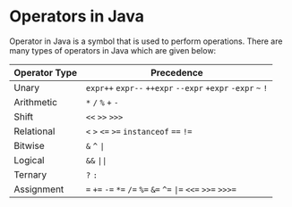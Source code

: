 # Operators in Java
Operator in Java is a symbol that is used to perform operations. There are many types of operators in Java which are given below:

| Operator Type | Precedence |
| ------------- | ---------- |
| Unary | `expr++`  `expr--`  `++expr`  `--expr`  `+expr`  `-expr` `~` `!` |
| Arithmetic | `*`  `/`  `%`  `+`  `-` |
| Shift | `<<`  `>>`  `>>>` |
| Relational | `<`  `>`  `<=`  `>=`  `instanceof`  `==`  `!=` |
| Bitwise | `&`  `^`  `\|` |
| Logical | `&&`  `\|\|` |
| Ternary | `?` `:` |
| Assignment | `=` `+=` `-=` `*=` `/=` `%=` `&=` `^=` `\|=` `<<=` `>>=` `>>>=` |
